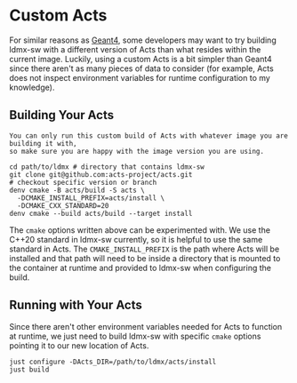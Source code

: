 # Custom Acts

For similar reasons as [Geant4](custom-geant4.md), some developers may want to try building
ldmx-sw with a different version of Acts than what resides within the current image.
Luckily, using a custom Acts is a bit simpler than Geant4 since there aren't as many
pieces of data to consider (for example, Acts does not inspect environment variables for
runtime configuration to my knowledge).

## Building Your Acts

```admonish warning title="Remember"
You can only run this custom build of Acts with whatever image you are building it with,
so make sure you are happy with the image version you are using.
```

```shell
cd path/to/ldmx # directory that contains ldmx-sw
git clone git@github.com:acts-project/acts.git
# checkout specific version or branch
denv cmake -B acts/build -S acts \
  -DCMAKE_INSTALL_PREFIX=acts/install \
  -DCMAKE_CXX_STANDARD=20
denv cmake --build acts/build --target install
```

The `cmake` options written above can be experimented with.
We use the C++20 standard in ldmx-sw currently, so it is helpful to use the same standard in Acts.
The `CMAKE_INSTALL_PREFIX` is the path where Acts will be installed and that path will need to
be inside a directory that is mounted to the container at runtime and provided to ldmx-sw when
configuring the build.

## Running with Your Acts
Since there aren't other environment variables needed for Acts to function at runtime,
we just need to build ldmx-sw with specific `cmake` options pointing it to our new location of Acts.
```
just configure -DActs_DIR=/path/to/ldmx/acts/install
just build
```
